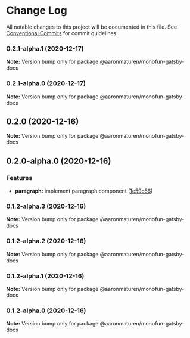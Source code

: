 # Change Log

All notable changes to this project will be documented in this file.
See [Conventional Commits](https://conventionalcommits.org) for commit guidelines.

### 0.2.1-alpha.1 (2020-12-17)

**Note:** Version bump only for package @aaronmaturen/monofun-gatsby-docs





### 0.2.1-alpha.0 (2020-12-17)

**Note:** Version bump only for package @aaronmaturen/monofun-gatsby-docs





## 0.2.0 (2020-12-16)

**Note:** Version bump only for package @aaronmaturen/monofun-gatsby-docs





## 0.2.0-alpha.0 (2020-12-16)


### Features

* **paragraph:** implement paragraph component ([1e59c56](https://github.com/gatsbyjs/gatsby-starter-hello-world/commit/1e59c56c233c5deac37a4415b06be09dd71cd093))



### 0.1.2-alpha.3 (2020-12-16)

**Note:** Version bump only for package @aaronmaturen/monofun-gatsby-docs





### 0.1.2-alpha.2 (2020-12-16)

**Note:** Version bump only for package @aaronmaturen/monofun-gatsby-docs





### 0.1.2-alpha.1 (2020-12-16)

**Note:** Version bump only for package @aaronmaturen/monofun-gatsby-docs





### 0.1.2-alpha.0 (2020-12-16)

**Note:** Version bump only for package @aaronmaturen/monofun-gatsby-docs
